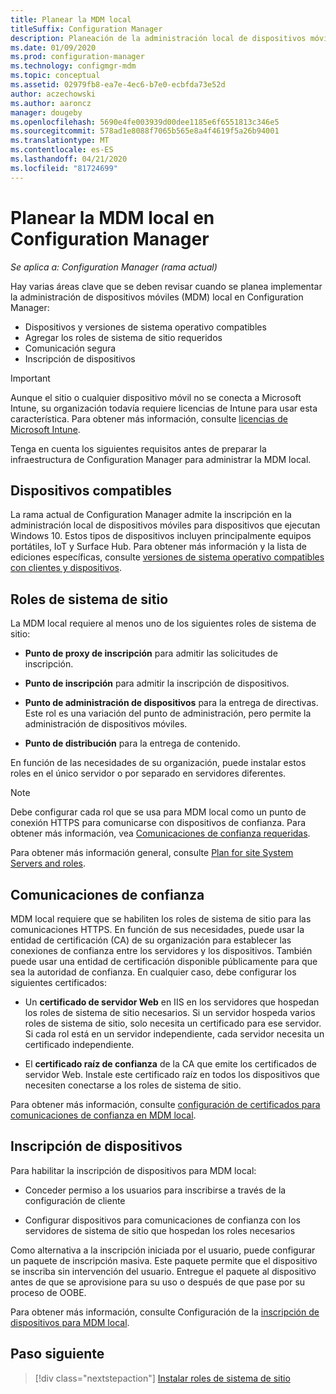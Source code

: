 ```yaml
---
title: Planear la MDM local
titleSuffix: Configuration Manager
description: Planeación de la administración local de dispositivos móviles para administrar dispositivos móviles en Configuration Manager
ms.date: 01/09/2020
ms.prod: configuration-manager
ms.technology: configmgr-mdm
ms.topic: conceptual
ms.assetid: 02979fb8-ea7e-4ec6-b7e0-ecbfda73e52d
author: aczechowski
ms.author: aaroncz
manager: dougeby
ms.openlocfilehash: 5690e4fe003939d00dee1185e6f6551813c346e5
ms.sourcegitcommit: 578ad1e8088f7065b565e8a4f4619f5a26b94001
ms.translationtype: MT
ms.contentlocale: es-ES
ms.lasthandoff: 04/21/2020
ms.locfileid: "81724699"
---
```

# <a name="plan-for-on-premises-mdm-in-configuration-manager"></a>Planear la MDM local en Configuration Manager

*Se aplica a: Configuration Manager (rama actual)*

Hay varias áreas clave que se deben revisar cuando se planea implementar la administración de dispositivos móviles (MDM) local en Configuration Manager:

- Dispositivos y versiones de sistema operativo compatibles
- Agregar los roles de sistema de sitio requeridos
- Comunicación segura
- Inscripción de dispositivos

> [!IMPORTANT]
> Aunque el sitio o cualquier dispositivo móvil no se conecta a Microsoft Intune, su organización todavía requiere licencias de Intune para usar esta característica. Para obtener más información, consulte [licencias de Microsoft Intune](https://docs.microsoft.com/intune/fundamentals/licenses).

Tenga en cuenta los siguientes requisitos antes de preparar la infraestructura de Configuration Manager para administrar la MDM local.

## <a name="supported-devices"></a><a name="bkmk_devices"></a> Dispositivos compatibles  

La rama actual de Configuration Manager admite la inscripción en la administración local de dispositivos móviles para dispositivos que ejecutan Windows 10. Estos tipos de dispositivos incluyen principalmente equipos portátiles, IoT y Surface Hub. Para obtener más información y la lista de ediciones específicas, consulte [versiones de sistema operativo compatibles con clientes y dispositivos](../../core/plan-design/configs/supported-operating-systems-for-clients-and-devices.md#bkmk_OnpremOS).

## <a name="site-system-roles"></a><a name="bkmk_roles"></a> Roles de sistema de sitio

La MDM local requiere al menos uno de los siguientes roles de sistema de sitio:

- **Punto de proxy de inscripción** para admitir las solicitudes de inscripción.

- **Punto de inscripción** para admitir la inscripción de dispositivos.

- **Punto de administración de dispositivos** para la entrega de directivas. Este rol es una variación del punto de administración, pero permite la administración de dispositivos móviles.

- **Punto de distribución** para la entrega de contenido.

En función de las necesidades de su organización, puede instalar estos roles en el único servidor o por separado en servidores diferentes.

> [!NOTE]
> Debe configurar cada rol que se usa para MDM local como un punto de conexión HTTPS para comunicarse con dispositivos de confianza. Para obtener más información, vea [Comunicaciones de confianza requeridas](#bkmk_trustedComs).

Para obtener más información general, consulte [Plan for site System Servers and roles](../../core/plan-design/hierarchy/plan-for-site-system-servers-and-site-system-roles.md).

## <a name="trusted-communications"></a><a name="bkmk_trustedComs"></a>Comunicaciones de confianza

MDM local requiere que se habiliten los roles de sistema de sitio para las comunicaciones HTTPS. En función de sus necesidades, puede usar la entidad de certificación (CA) de su organización para establecer las conexiones de confianza entre los servidores y los dispositivos. También puede usar una entidad de certificación disponible públicamente para que sea la autoridad de confianza. En cualquier caso, debe configurar los siguientes certificados:

- Un **certificado de servidor Web** en IIS en los servidores que hospedan los roles de sistema de sitio necesarios. Si un servidor hospeda varios roles de sistema de sitio, solo necesita un certificado para ese servidor. Si cada rol está en un servidor independiente, cada servidor necesita un certificado independiente.

- El **certificado raíz de confianza** de la CA que emite los certificados de servidor Web. Instale este certificado raíz en todos los dispositivos que necesiten conectarse a los roles de sistema de sitio.

Para obtener más información, consulte [configuración de certificados para comunicaciones de confianza en MDM local](../get-started/set-up-certificates-on-premises-mdm.md).

## <a name="device-enrollment"></a><a name="bkmk_enrollment"></a>Inscripción de dispositivos

Para habilitar la inscripción de dispositivos para MDM local:

- Conceder permiso a los usuarios para inscribirse a través de la configuración de cliente

- Configurar dispositivos para comunicaciones de confianza con los servidores de sistema de sitio que hospedan los roles necesarios

Como alternativa a la inscripción iniciada por el usuario, puede configurar un paquete de inscripción masiva. Este paquete permite que el dispositivo se inscriba sin intervención del usuario. Entregue el paquete al dispositivo antes de que se aprovisione para su uso o después de que pase por su proceso de OOBE.

Para obtener más información, consulte Configuración de la [inscripción de dispositivos para MDM local](../get-started/set-up-device-enrollment-on-premises-mdm.md).

## <a name="next-step"></a>Paso siguiente

> [!div class="nextstepaction"]
> [Instalar roles de sistema de sitio](../get-started/install-site-system-roles-for-on-premises-mdm.md)
